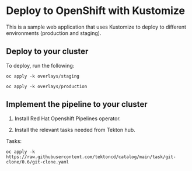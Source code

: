 # Deploy to OpenShift with Kustomize

This is a sample web application that uses Kustomize to deploy to different environments (production and staging).

## Deploy to your cluster

To deploy, run the following:

`oc apply -k overlays/staging`

`oc apply -k overlays/production`

## Implement the pipeline to your cluster

1. Install Red Hat Openshift Pipelines operator.

2. Install the relevant tasks needed from Tekton hub.

Tasks:

`oc apply -k https://raw.githubusercontent.com/tektoncd/catalog/main/task/git-clone/0.6/git-clone.yaml`


